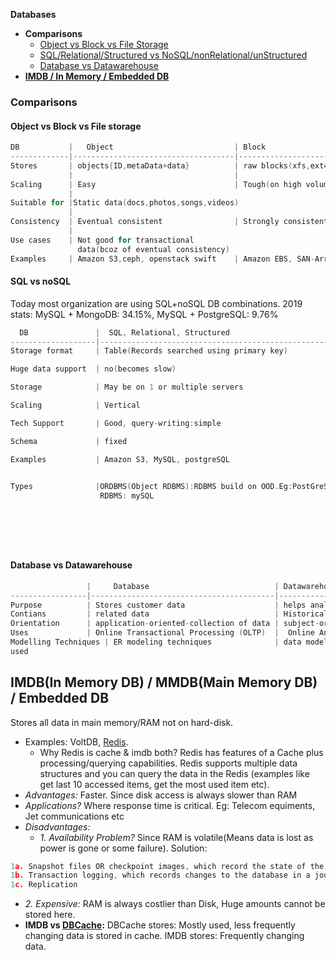**Databases**

- **Comparisons**
  - [Object vs Block vs File Storage](#obf)
  - [SQL/Relational/Structured vs NoSQL/nonRelational/unStructured](#sn)
  - [Database vs Datawarehouse](#dd)
- **[IMDB / In Memory / Embedded DB](#i)**


### Comparisons
<a name=obf></a>
#### Object vs Block vs File storage
```c
DB           |   Object                           | Block                    |                 File
-------------|------------------------------------|--------------------------|-------------------------------
Stores       | objects{ID,metaData+data}          | raw blocks(xfs,ext4 etc) | data in file, with limited meta-data
             |                                    |
Scaling      | Easy                               | Tough(on high volume becomes unmanagable)
             |
Suitable for |Static data(docs,photos,songs,videos)
             |
Consistency  | Eventual consistent                | Strongly consistent
             |
Use cases    | Not good for transactional 
               data(bcoz of eventual consistency)
Examples     | Amazon S3,ceph, openstack swift    | Amazon EBS, SAN-Arrays   |  Amazon EFS
```

<a name=sn></a>
#### SQL vs noSQL
Today most organization are using SQL+noSQL DB combinations. 2019 stats:   MySQL + MongoDB: 34.15%,  MySQL + PostgreSQL: 9.76%
```c
  DB               |  SQL, Relational, Structured                         | noSQL, nonRelational, unStructured
-------------------|------------------------------------------------------|--------------------------------------------
Storage format     | Table(Records searched using primary key)            | <key, value> or xml or json or objects

Huge data support  | no(becomes slow)                                     | yes

Storage            | May be on 1 or multiple servers                      | Always on multiple low cost nodes[commodity hardware]

Scaling            | Vertical                                             | Horizontal, cheaper, raw data can be pushed:no schema, pro

Tech Support       | Good, query-writing:simple                           | Poor, query-writing:complex

Schema             | fixed                                                | not fixed. defining schema for unstructured data is very tough

Examples           | Amazon S3, MySQL, postgreSQL                         | SEMI:    Amazon S3, Apache Cassandra,dynamoDB
                                                                            UNSTRU:  Amazon S3, Apache CouchDB, MongoDB

Types              |ORDBMS(Object RDBMS):RDBMS build on OOD.Eg:PostGreSQL | a. KEY-VALUE DB Eg: redis, dynamoDB, Voldemort, sled(rust)
                    RDBMS: mySQL                                          | b. WIDE-COLUMN DB: Stores data as columns instead of rows. 
                                                                          |    Eg: Cassandra, HBase
                                                                          | c. DOCUMENT DB: data is stored in documents(XML, JSON, binary) 
                                                                               Eg: mongoDB, dynamoDB
                                                                          | d. GRAPH DB: Data is stored in form of graph.
                                                                               Eg: Neo4J, HyperGraphDB</li></ul>
```  

<a name=dd></a>
#### Database vs Datawarehouse
```c
                 |     Database                            | Datawarehouse
-----------------|-----------------------------------------|-------------------
Purpose          | Stores customer data                    | helps analyze data
Contians         | related data                            | Historical & commutative data
Orientation      | application-oriented-collection of data | subject-oriented collection of data
Uses             | Online Transactional Processing (OLTP)  |  Online Analytical Processing (OLAP)
Modelling Techniques | ER modeling techniques              | data modeling
used 
```

<a name=i></a>
## IMDB(In Memory DB) / MMDB(Main Memory DB) / Embedded DB
Stores all data in main memory/RAM not on hard-disk. 
- Examples: VoltDB, [Redis](/System-Design/Concepts/Cache).
  - Why Redis is cache & imdb both? Redis has features of a Cache plus processing/querying capabilities. Redis supports multiple data structures and you can query the data in the Redis (examples like get last 10 accessed items, get the most used item etc).
- *Advantages:* Faster. Since disk access is always slower than RAM
- *Applications?* Where response time is critical. Eg: Telecom equiments, Jet communications etc
- *Disadvantages:* 
  - _1. Availability Problem?_ Since RAM is volatile(Means data is lost as power is gone or some failure). Solution:
```c
1a. Snapshot files OR checkpoint images, which record the state of the database at a given moment in time.
1b. Transaction logging, which records changes to the database in a journal file
1c. Replication
```
  - _2. Expensive:_ RAM is always costlier than Disk, Huge amounts cannot be stored here.
- **IMDB vs [DBCache](/System-Design/Concepts/Cache):** DBCache stores: Mostly used, less frequently changing data is stored in cache. IMDB stores: Frequently changing data.

